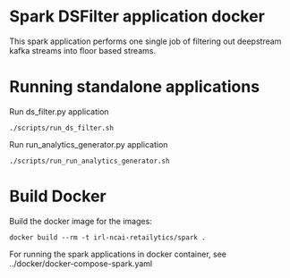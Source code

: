 # Spark DSFilter application docker
This spark application performs one single job of filtering out deepstream
kafka streams into floor based streams.

# Running standalone applications
Run ds_filter.py application
```
./scripts/run_ds_filter.sh
```

Run run_analytics_generator.py application
```
./scripts/run_run_analytics_generator.sh
```

# Build Docker
Build the docker image for the images:
```
docker build --rm -t irl-ncai-retailytics/spark .
```

For running the spark applications in docker container, see ../docker/docker-compose-spark.yaml